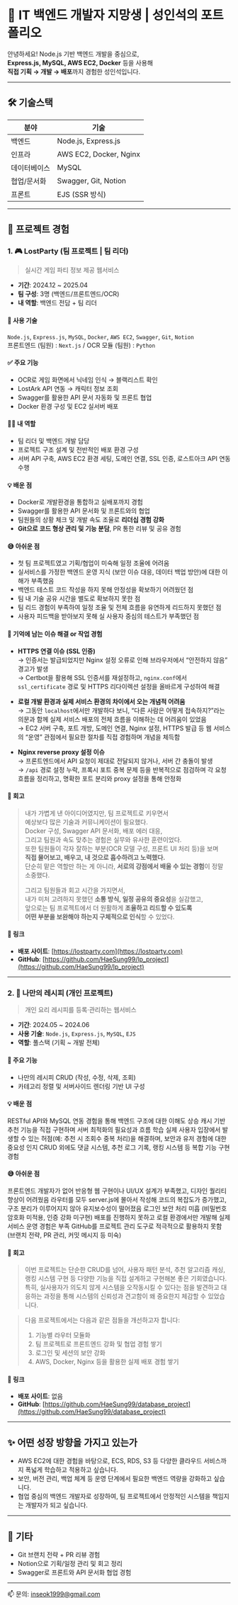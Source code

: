 # 👋 IT 백엔드 개발자 지망생 | 성인석의 포트폴리오

안녕하세요! Node.js 기반 백엔드 개발을 중심으로,  
**Express.js, MySQL, AWS EC2, Docker** 등을 사용해  
**직접 기획 → 개발 → 배포**까지 경험한 성인석입니다.

---

## 🛠 기술스택

| 분야 | 기술 |
|------|------|
| 백엔드 | Node.js, Express.js |
| 인프라 | AWS EC2, Docker, Nginx |
| 데이터베이스 | MySQL |
| 협업/문서화 | Swagger, Git, Notion |
| 프론트 | EJS (SSR 방식) |

---

## 📁 프로젝트 경험

### 1. 🎮 LostParty (팀 프로젝트 | 팀 리더)  
> 실시간 게임 파티 정보 제공 웹서비스

- **기간**: 2024.12 ~ 2025.04  
- **팀 구성**: 3명 (백엔드/프론트엔드/OCR)  
- **내 역할**: 백엔드 전담 + 팀 리더 

#### 🔧 사용 기술
`Node.js`, `Express.js`, `MySQL`, `Docker`, `AWS EC2`, `Swagger`, `Git`, `Notion`  
프론트엔드 (팀원) : `Next.js` / OCR 모듈 (팀원) : `Python`

#### ✅ 주요 기능
- OCR로 게임 화면에서 닉네임 인식 → 블랙리스트 확인
- LostArk API 연동 → 캐릭터 정보 조회
- Swagger를 활용한 API 문서 자동화 및 프론트 협업
- Docker 환경 구성 및 EC2 실서버 배포

#### 🧑‍💻 내 역할
- 팀 리더 및 백엔드 개발 담당
- 프로젝트 구조 설계 및 전반적인 배포 환경 구성
- 서버 API 구축, AWS EC2 환경 세팅, 도메인 연결, SSL 인증, 로스트아크 API 연동 수행

#### 💡 배운 점
- Docker로 개발환경을 통합하고 실배포까지 경험  
- Swagger를 활용한 API 문서화 및 프론트와의 협업  
- 팀원들의 상황 체크 및 개발 속도 조율로 **리더십 경험 강화**  
- **Git으로 코드 형상 관리 및 기능 분담**, PR 통한 리뷰 및 공유 경험

#### 😅 아쉬운 점
- 첫 팀 프로젝트였고 기획/협업이 미숙해 일정 조율에 어려움  
- 실서비스를 가정한 백엔드 운영 지식 (보안 이슈 대응, 데이터 백업 방안)에 대한 이해가 부족했음
- 백엔드 테스트 코드 작성을 하지 못해 안정성을 확보하기 어려웠던 점
- 팀 내 기술 공유 시간을 별도로 확보하지 못한 점
- 팀 리드 경험이 부족하여 일정 조율 및 전체 흐름을 유연하게 리드하지 못했던 점
- 사용자 피드백을 받아보지 못해 실 사용자 중심의 테스트가 부족했던 점

#### 🔧 기억에 남는 이슈 해결 or 작업 경험
- **HTTPS 연결 이슈 (SSL 인증)**  
  → 인증서는 발급되었지만 Nginx 설정 오류로 인해 브라우저에서 “안전하지 않음” 경고가 발생  
  → Certbot을 활용해 SSL 인증서를 재설정하고, `nginx.conf`에서 `ssl_certificate` 경로 및 HTTPS 리다이렉션 설정을 올바르게 구성하여 해결  

- **로컬 개발 환경과 실제 서비스 환경의 차이에서 오는 개념적 어려움**  
  → 그동안 `localhost`에서만 개발하다 보니, “다른 사람은 어떻게 접속하지?”라는 의문과 함께 실제 서비스 배포의 전체 흐름을 이해하는 데 어려움이 있었음  
  → EC2 서버 구축, 포트 개방, 도메인 연결, Nginx 설정, HTTPS 발급 등 웹 서비스의 “운영” 관점에서 필요한 절차를 직접 경험하며 개념을 체득함  

- **Nginx reverse proxy 설정 이슈**  
  → 프론트엔드에서 API 요청이 제대로 전달되지 않거나, 서버 간 충돌이 발생  
  → `/api` 경로 설정 누락, 프록시 포트 중복 문제 등을 반복적으로 점검하며 각 요청 흐름을 정리하고, 명확한 포트 분리와 proxy 설정을 통해 안정화  
#### 🔁 회고
> 내가 가볍게 낸 아이디어였지만, 팀 프로젝트로 키우면서  
> 예상보다 많은 기술과 커뮤니케이션이 필요했다.  
> Docker 구성, Swagger API 문서화, 배포 에러 대응,  
> 그리고 팀원과 속도 맞추는 경험은 실무와 유사한 훈련이었다.  
> 또한 팀원들이 각자 잘하는 부분(OCR 모델 구성, 프론트 UI 처리 등)을 보며  
> **직접 물어보고, 배우고, 내 것으로 흡수하려고 노력했다.**  
> 단순히 맡은 역할만 하는 게 아니라, **서로의 강점에서 배울 수 있는 경험**이 정말 소중했다.  
>  
> 그리고 팀원들과 회고 시간을 가지면서,  
> 내가 미처 고려하지 못했던 **소통 방식, 일정 공유의 중요성**을 실감했고,  
> 앞으로는 팀 프로젝트에서 더 원활하게 **조율하고 리드할 수 있도록  
> 어떤 부분을 보완해야 하는지 구체적으로 인식**할 수 있었다.

#### 🔗 링크
- **배포 사이트**: [https://lostparty.com](https://lostparty.com)  
- **GitHub**: [https://github.com/HaeSung99/lp_project](https://github.com/HaeSung99/lp_project)

---

### 2. 🍳 나만의 레시피 (개인 프로젝트)  
> 개인 요리 레시피를 등록·관리하는 웹서비스

- **기간**: 2024.05 ~ 2024.06  
- **사용 기술**: `Node.js`, `Express.js`, `MySQL`, `EJS`  
- **역할**: 풀스택 (기획 ~ 개발 전체)

#### 🔧 주요 기능
- 나만의 레시피 CRUD (작성, 수정, 삭제, 조회)  
- 카테고리 정렬 및 서버사이드 렌더링 기반 UI 구성

#### 💡 배운 점
RESTful API와 MySQL 연동 경험을 통해 백엔드 구조에 대한 이해도 상승
캐시 기반 추천 기능을 직접 구현하며 서버 최적화의 필요성과 흐름 학습
실제 사용자 입장에서 발생할 수 있는 허점(예: 추천 시 조회수 중복 처리)을 해결하며, 보안과 유저 경험에 대한 중요성 인지
CRUD 외에도 댓글 시스템, 추천 로그 기록, 랭킹 시스템 등 복합 기능 구현 경험

#### 😅 아쉬운 점
프론트엔드 개발자가 없어 반응형 웹 구현이나 UI/UX 설계가 부족했고, 디자인 퀄리티 향상이 어려웠음
라우터를 모두 server.js에 몰아서 작성해 코드의 복잡도가 증가했고, 구조 분리가 이루어지지 않아 유지보수성이 떨어졌음
로그인 보안 처리 미흡 (비밀번호 암호화 미적용, 인증 강화 미구현)
배포를 진행하지 못하고 로컬 환경에서만 개발해 실제 서비스 운영 경험은 부족
GitHub를 프로젝트 관리 도구로 적극적으로 활용하지 못함 (브랜치 전략, PR 관리, 커밋 메시지 등 미숙)

#### 🔁 회고
> 이번 프로젝트는 단순한 CRUD를 넘어, 사용자 패턴 분석, 추천 알고리즘 캐싱, 랭킹 시스템 구현 등 다양한 기능을 직접 설계하고 구현해본
> 좋은 기회였습니다.
> 특히, 실사용자가 의도치 않게 시스템을 오작동시킬 수 있다는 점을 발견하고 대응하는 과정을 통해 시스템의 신뢰성과 견고함이 왜 중요한지
> 체감할 수 있었습니다.

> 다음 프로젝트에서는 다음과 같은 점들을 개선하고자 합니다:
> 1. 기능별 라우터 모듈화
> 2. 팀 프로젝트로 프론트엔드 강화 및 협업 경험 쌓기
> 3. 로그인 및 세션의 보안 강화
> 4. AWS, Docker, Nginx 등을 활용한 실제 배포 경험 쌓기

#### 🔗 링크
- **배포 사이트**: 없음  
- **GitHub**: [https://github.com/HaeSung99/database_project](https://github.com/HaeSung99/database_project)

---

## ✨ 어떤 성장 방향을 가지고 있는가

- AWS EC2에 대한 경험을 바탕으로, ECS, RDS, S3 등 다양한 클라우드 서비스까지 폭넓게 학습하고 적용하고 싶습니다.  
- 보안, 버전 관리, 백업 체계 등 운영 단계에서 필요한 백엔드 역량을 강화하고 싶습니다.  
- 협업 중심의 백엔드 개발자로 성장하여, 팀 프로젝트에서 안정적인 시스템을 책임지는 개발자가 되고 싶습니다.


---

## 🔗 기타

- Git 브랜치 전략 + PR 리뷰 경험  
- Notion으로 기획/일정 관리 및 회고 정리  
- Swagger로 프론트와 API 문서화 협업 경험

---

📫 문의: inseok1999@gmail.com

